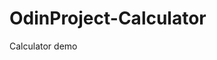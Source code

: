 # OdinProject-Calculator
<a src="https://silviashi453.github.io/OdinProject-Calculator/">Calculator demo</a>
